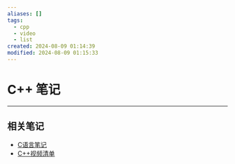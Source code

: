 ```yaml
---
aliases: []
tags:
  - cpp
  - video
  - list
created: 2024-08-09 01:14:39
modified: 2024-08-09 01:15:33
---
```


# C++ 笔记

---

## 相关笔记

* [C语言笔记](C_Note.md)
* [C++视频清单](CPP_Videos.md)